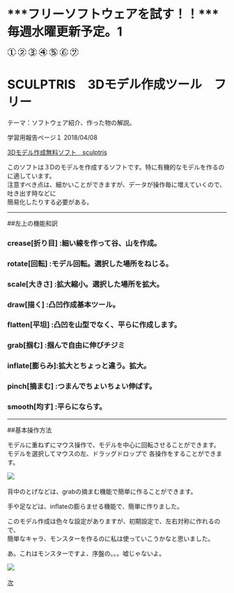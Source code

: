# ***フリーソフトウェアを試す！！***毎週水曜更新予定。1

[![](https://raw.githubusercontent.com/175B005/direction_rink/master/d1.png)](https://github.com/175B005/weekreport)  [![](https://raw.githubusercontent.com/175B005/direction_rink/master/d2.png)](https://github.com/175B005/weekreport2)  [![](https://raw.githubusercontent.com/175B005/direction_rink/master/d3.png)](https://github.com/175B005/weekreport3)  [![](https://raw.githubusercontent.com/175B005/direction_rink/master/d4.png)](https://github.com/175B005/weekreport4)  [![](https://raw.githubusercontent.com/175B005/direction_rink/master/d5.png)](https://github.com/175B005/weekreport5)  [![](https://raw.githubusercontent.com/175B005/direction_rink/master/d6.png)](https://github.com/175B005/weekreport6)  [![](https://raw.githubusercontent.com/175B005/direction_rink/master/d7.png)](https://github.com/175B005/weekreport7)

# SCULPTRIS　3Dモデル作成ツール　フリー

テーマ：ソフトウェア紹介、作った物の解説。  

学習用報告ページ１  2018/04/08  

[3Dモデル作成無料ソフト　sculptris](http://pixologic.com/sculptris/)

このソフトは３Dのモデルを作成するソフトです。特に有機的なモデルを作るのに適しています。  
注意すべき点は、細かいことができますが、データが操作毎に増えていくので、吐き出す時などに  
簡易化したりする必要がある。

---

##左上の機能和訳

### crease[折り目] :細い線を作って谷、山を作成。  
### rotate[回転]   :モデル回転。選択した場所をねじる。  
### scale[大きさ]  :拡大縮小。選択した場所を拡大。  
### draw[描く]     :凸凹作成基本ツール。  
### flatten[平坦]  :凸凹を山型でなく、平らに作成します。  
### grab[掴む]     :掴んで自由に伸びチジミ  
### inflate[膨らみ]:拡大とちょっと違う。拡大。  
### pinch[摘まむ]  :つまんでちょいちょい伸ばす。  
### smooth[均す]   :平らにならす。  

---

##基本操作方法

モデルに重ねずにマウス操作で、モデルを中心に回転させることができます。
モデルを選択してマウスの左、ドラッグドロップで
各操作をすることができます。

![](https://trello-attachments.s3.amazonaws.com/5ad6d6e20e3f619029d41080/5ae1517326ad45029219b51d/029dfbf849cd5868af4a6cb8bea8e58a/2018-04-26_(1).png)

背中のとげなどは、grabの摘まむ機能で簡単に作ることができます。

手や足などは、inflateの膨らませる機能で、簡単に作りました。

このモデル作成は色々な設定がありますが、初期設定で、左右対称に作れるので、  
簡単なキャラ、モンスターを作るのに私は使っていこうかなと思いました。

あ。これはモンスターですよ、序盤の。。。嘘じゃないよ。

![](https://trello-attachments.s3.amazonaws.com/5ad6d6e20e3f619029d41080/5ae1517326ad45029219b51d/c70f89283ba9093a5d4e891ff9b916b0/2018-04-26.png)


[次](https://github.com/175B005/weekreport2)
